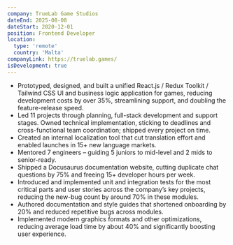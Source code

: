 ```yaml
---
company: TrueLab Game Studios
dateEnd: 2025-08-08
dateStart: 2020-12-01
position: Frontend Developer
location:
  type: 'remote'
  country: 'Malta'
companyLink: https://truelab.games/
isDevelopment: true
---
```


- Prototyped, designed, and built a unified React.js / Redux Toolkit / Tailwind CSS UI and business logic application for games, reducing development costs by over 35%, streamlining support, and doubling the feature-release speed.
- Led 11 projects through planning, full-stack development and support stages. Owned technical implementation, sticking to deadlines and cross-functional team coordination; shipped every project on time.
- Created an internal localization tool that cut translation effort and enabled launches in 15+ new language markets.
- Mentored 7 engineers – guiding 5 juniors to mid-level and 2 mids to senior-ready.
- Shipped a Docusaurus documentation website, cutting duplicate chat questions by 75% and freeing 15+ developer hours per week.
- Introduced and implemented unit and integration tests for the most critical parts and user stories across the company’s key projects, reducing the new-bug count by around 70% in these modules.
- Authored documentation and style guides that shortened onboarding by 20% and reduced repetitive bugs across modules.
- Implemented modern graphics formats and other optimizations, reducing average load time by about 40% and significantly boosting user experience.
